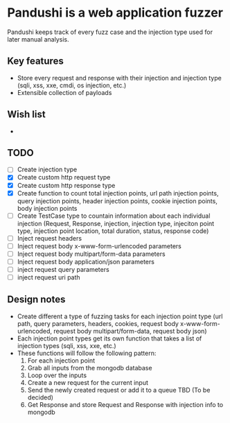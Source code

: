 # Pandushi is a web application fuzzer

Pandushi keeps track of every fuzz case and the injection type used for later manual analysis.

## Key features

* Store every request and response with their injection and injection type (sqli, xss, xxe, cmdi, os injection, etc.)
* Extensible collection of payloads

## Wish list

*

## TODO

- [ ] Create injection type
- [x] Create custom http request type
- [x] Create custom http response type
- [x] Create function to count total injection points, url path injection points, query injection points, header injection points, cookie injection points, body injection points
- [ ] Create TestCase type to countain information about each individual injection (Request, Response, injection, injection type, injeciton point type, injection point location, total duration, status, response code)
- [ ] Inject request headers
- [ ] Inject request body x-www-form-urlencoded parameters
- [ ] Inject request body multipart/form-data parameters
- [ ] Inject request body application/json parameters
- [ ] inject request query parameters
- [ ] inject request uri path

## Design notes

* Create different a type of fuzzing tasks for each injection point type (url path, query parameters, headers, cookies, request body x-www-form-urlencoded, request body multipart/form-data, request body json)
* Each injection point types get its own function that takes a list of injection types (sqli, xss, xxe, etc.)
* These functions will follow the following pattern:
  1. For each injection point
  2. Grab all inputs from the mongodb database 
  3. Loop over the inputs
  4. Create a new request for the current input
  5. Send the newly created request or add it to a queue TBD (To be decided)
  6. Get Response and store Request and Response with injection info to mongodb
